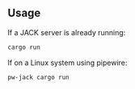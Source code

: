 ## Usage

If a JACK server is already running:
```sh
cargo run
```

If on a Linux system using pipewire:
```sh
pw-jack cargo run
```
